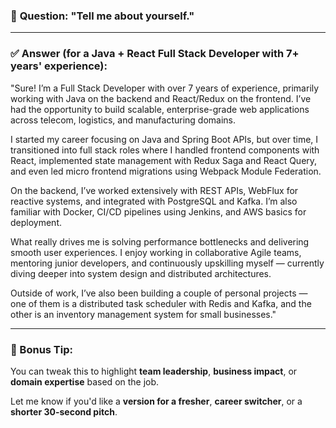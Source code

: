 

### 💬 **Question: "Tell me about yourself."**

---

### ✅ **Answer (for a Java + React Full Stack Developer with 7+ years' experience):**

"Sure! I’m a Full Stack Developer with over 7 years of experience, primarily working with Java on the backend and React/Redux on the frontend. I’ve had the opportunity to build scalable, enterprise-grade web applications across telecom, logistics, and manufacturing domains.

I started my career focusing on Java and Spring Boot APIs, but over time, I transitioned into full stack roles where I handled frontend components with React, implemented state management with Redux Saga and React Query, and even led micro frontend migrations using Webpack Module Federation.

On the backend, I’ve worked extensively with REST APIs, WebFlux for reactive systems, and integrated with PostgreSQL and Kafka. I’m also familiar with Docker, CI/CD pipelines using Jenkins, and AWS basics for deployment.

What really drives me is solving performance bottlenecks and delivering smooth user experiences. I enjoy working in collaborative Agile teams, mentoring junior developers, and continuously upskilling myself — currently diving deeper into system design and distributed architectures.

Outside of work, I’ve also been building a couple of personal projects — one of them is a distributed task scheduler with Redis and Kafka, and the other is an inventory management system for small businesses."

---

### 🧠 Bonus Tip:

You can tweak this to highlight **team leadership**, **business impact**, or **domain expertise** based on the job.

Let me know if you'd like a **version for a fresher**, **career switcher**, or a **shorter 30-second pitch**.